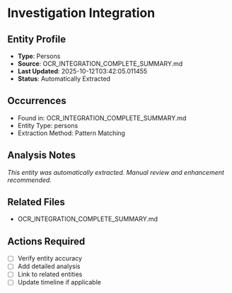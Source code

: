 # Investigation Integration

## Entity Profile
- **Type**: Persons
- **Source**: OCR_INTEGRATION_COMPLETE_SUMMARY.md
- **Last Updated**: 2025-10-12T03:42:05.011455
- **Status**: Automatically Extracted

## Occurrences
- Found in: OCR_INTEGRATION_COMPLETE_SUMMARY.md
- Entity Type: persons
- Extraction Method: Pattern Matching

## Analysis Notes
*This entity was automatically extracted. Manual review and enhancement recommended.*

## Related Files
- OCR_INTEGRATION_COMPLETE_SUMMARY.md

## Actions Required
- [ ] Verify entity accuracy
- [ ] Add detailed analysis
- [ ] Link to related entities
- [ ] Update timeline if applicable
